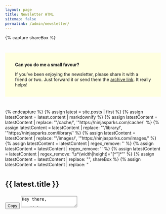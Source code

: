 ```yaml
---
layout: page
title: Newsletter HTML
sitemap: false
permalink: /admin/newsletter/
---
```

{% capture shareBox %}
<div style="background: lightyellow; padding: 1rem 2rem; margin: 2.5rem 0;">
<p><strong>Can you do me a small favour?</strong></p>
<p>If you’ve been enjoying the newsletter, please share it with a friend or two. Just forward it or send them the <a href="https://buttondown.com/BrushNinja">archive link</a>. It really helps!</p>
</div>
{% endcapture %}
{% assign latest = site.posts | first %}
{% assign latestContent = latest.content | markdownify %}
{% assign latestContent = latestContent | replace: '"/cache/', '"https://ninjasparks.com/cache/' %}
{% assign latestContent = latestContent | replace: '"/library/', '"https://ninjasparks.com/library/' %}
{% assign latestContent = latestContent | replace: '"/images/', '"https://ninjasparks.com/images/' %}
{% assign latestContent = latestContent | regex_remove: '<script.*?</script>' %}
{% assign latestContent = latestContent | regex_remove: '<noscript.*?</noscript>' %}
{% assign latestContent = latestContent | regex_remove: '\s*(width|height)="[^"]*"' %}
{% assign latestContent = latestContent | replace: "<!-- INCLUDE SHARE -->", shareBox %}
{% assign latestContent = latestContent | replace: "<h3 ", '<h3 style="font-size: 1.5rem; margin-top: 2.5rem;" ' %}

<h2>{{ latest.title }}</h2>
<button id="copy-button">Copy</button>
<textarea class="h6 w100" id="latest-content">
Hey there,

{{ latestContent }}

<br style="clear: both;">

---

Have you found anything interesting lately? I’d love to hear about it, just reply to this email!

Until next time,

Ben
</textarea>
<script>
	document.getElementById("copy-button").addEventListener(
		"click",
		function() {
			const text = document.getElementById("latest-content");
			navigator.clipboard.writeText(text.value);
			console.log("Copied to clipboard", text.value);
		}
	);
</script>